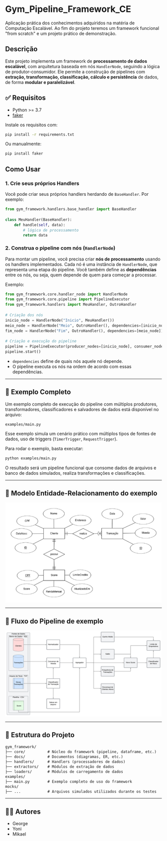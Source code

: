 # Gym_Pipeline_Framework_CE

Aplicação prática dos conhecimentos adquiridos na matéria de Computação Escalável. Ao fim do projeto teremos um framework funcional "from scratch" e um projeto prático de demonstração.

## Descrição

Este projeto implementa um framework de **processamento de dados escalável**, com arquitetura baseada em nós `HandlerNode`, seguindo a lógica de produtor-consumidor. Ele permite a construção de pipelines com **extração, transformação, classificação, cálculo e persistência** de dados, de forma **modular e paralelizável**.

## ✅ Requisitos

- Python >= 3.7
- [faker](https://pypi.org/project/Faker/)

Instale os requisitos com:

```bash
pip install -r requirements.txt
```

Ou manualmente:

```bash
pip install faker
```

## Como Usar

### 1. Crie seus próprios Handlers

Você pode criar seus próprios handlers herdando de `BaseHandler`. Por exemplo:

```python
from gym_framework.handlers.base_handler import BaseHandler

class MeuHandler(BaseHandler):
    def handle(self, data):
        # lógica de processamento
        return data
```

### 2. Construa o pipeline com nós (`HandlerNode`)

Para montar um pipeline, você precisa criar **nós de processamento** usando os handlers implementados. Cada nó é uma instância de `HandlerNode`, que representa uma etapa do pipeline. Você também define as **dependências** entre os nós, ou seja, quem depende de quem para começar a processar.

Exemplo:

```python
from gym_framework.core.handler_node import HandlerNode
from gym_framework.core.pipeline import PipelineExecutor
from gym_framework.handlers import MeuHandler, OutroHandler

# Criação dos nós
inicio_node = HandlerNode("Inicio", MeuHandler())
meio_node = HandlerNode("Meio", OutroHandler(), dependencies=[inicio_node])
fim_node = HandlerNode("Fim", OutroHandler(), dependencies=[meio_node])

# Criação e execução do pipeline
pipeline = PipelineExecutor(producer_nodes=[inicio_node], consumer_nodes=[meio_node, fim_node])
pipeline.start()
```

- `dependencies` define de quais nós aquele nó depende.
- O pipeline executa os nós na ordem de acordo com essas dependências.

---


## 🧪 Exemplo Completo

Um exemplo completo de execução do pipeline com múltiplos produtores, transformadores, classificadores e salvadores de dados está disponível no arquivo:

```
examples/main.py
```

Esse exemplo simula um cenário prático com múltiplos tipos de fontes de dados, uso de triggers (`TimerTrigger`, `RequestTrigger`).

Para rodar o exemplo, basta executar:

```bash
python examples/main.py
```

O resultado será um pipeline funcional que consome dados de arquivos e banco de dados simulados, realiza transformações e classificações.

---

## 🧠 Modelo Entidade-Relacionamento do exemplo

![Diagrama ER](gym_framework/docs/er_model.png)

---

## 🔄 Fluxo do Pipeline de exemplo

![Fluxo do Pipeline](gym_framework/docs/pipeline_flow.png)

---

## 📁 Estrutura do Projeto

```
gym_framework/
├── core/          # Núcleo do framework (pipeline, dataframe, etc.)
├── docs/          # Documentos (diagramas, ER, etc.)
├── handlers/      # Handlers (processadores de dados)
├── extractors/    # Módulos de extração de dados
├── loaders/       # Módulos de carregamento de dados   
examples/
├── main.py        # Exemplo completo de uso do framework
mocks/
├── ...            # Arquivos simulados utilizados durante os testes
```

---

## 👨‍💻 Autores

- George
- Yoni 
- Mikael   